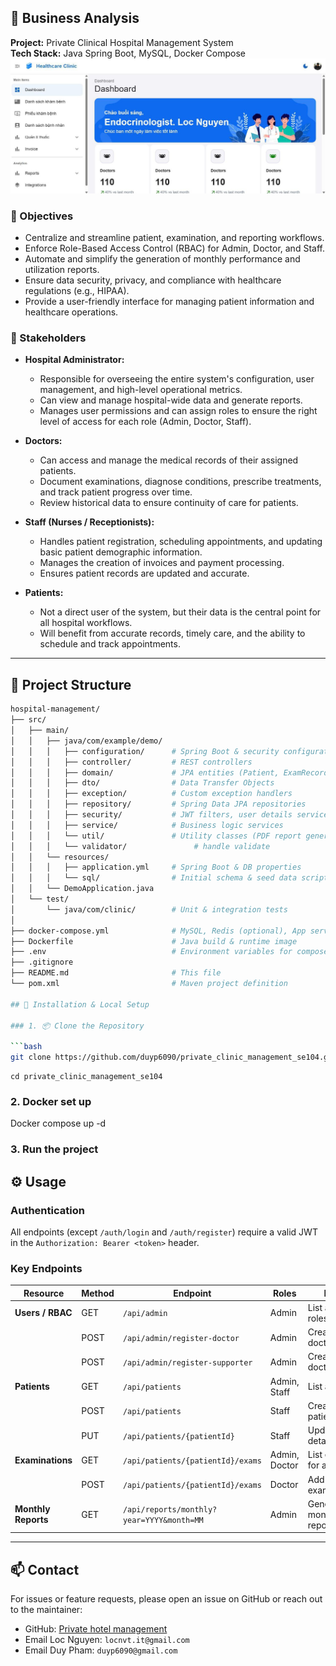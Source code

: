 ## 📝 Business Analysis

**Project:** Private Clinical Hospital Management System  
**Tech Stack:** Java Spring Boot, MySQL, Docker Compose  
![Private Clinic Management](media/clinic.jpeg)

### 🎯 Objectives
- Centralize and streamline patient, examination, and reporting workflows.
- Enforce Role-Based Access Control (RBAC) for Admin, Doctor, and Staff.
- Automate and simplify the generation of monthly performance and utilization reports.
- Ensure data security, privacy, and compliance with healthcare regulations (e.g., HIPAA).
- Provide a user-friendly interface for managing patient information and healthcare operations.

### 👥 Stakeholders
- **Hospital Administrator:**  
  - Responsible for overseeing the entire system's configuration, user management, and high-level operational metrics.
  - Can view and manage hospital-wide data and generate reports.
  - Manages user permissions and can assign roles to ensure the right level of access for each role (Admin, Doctor, Staff).

- **Doctors:**  
  - Can access and manage the medical records of their assigned patients.
  - Document examinations, diagnose conditions, prescribe treatments, and track patient progress over time.
  - Review historical data to ensure continuity of care for patients.

- **Staff (Nurses / Receptionists):**  
  - Handles patient registration, scheduling appointments, and updating basic patient demographic information.
  - Manages the creation of invoices and payment processing.
  - Ensures patient records are updated and accurate.

- **Patients:**  
  - Not a direct user of the system, but their data is the central point for all hospital workflows.
  - Will benefit from accurate records, timely care, and the ability to schedule and track appointments.

---


## 📁 Project Structure

```bash
hospital-management/
├── src/
│   ├── main/
│   │   ├── java/com/example/demo/
│   │   │   ├── configuration/      # Spring Boot & security configurations
│   │   │   ├── controller/         # REST controllers
│   │   │   ├── domain/             # JPA entities (Patient, ExamRecord, User, Role)
│   │   │   ├── dto/                # Data Transfer Objects
│   │   │   ├── exception/          # Custom exception handlers
│   │   │   ├── repository/         # Spring Data JPA repositories
│   │   │   ├── security/           # JWT filters, user details service
│   │   │   ├── service/            # Business logic services
│   │   │   └── util/               # Utility classes (PDF report generator, mappers)
│   │   │   └── validator/               # handle validate
│   │   └── resources/
│   │   │   ├── application.yml     # Spring Boot & DB properties
│   │   │   └── sql/                # Initial schema & seed data scripts
│   │   └── DemoApplication.java
│   └── test/
│       └── java/com/clinic/        # Unit & integration tests
│
├── docker-compose.yml              # MySQL, Redis (optional), App service definitions
├── Dockerfile                      # Java build & runtime image
├── .env                            # Environment variables for compose
├── .gitignore
├── README.md                       # This file
└── pom.xml                         # Maven project definition

## 🚀 Installation & Local Setup

### 1. 📦 Clone the Repository

```bash
git clone https://github.com/duyp6090/private_clinic_management_se104.git

```

```
cd private_clinic_management_se104

```
### 2. Docker set up
Docker compose up -d

### 3. Run the project
## ⚙️ Usage

### Authentication

All endpoints (except `/auth/login` and `/auth/register`) require a valid JWT in the `Authorization: Bearer <token>` header.

### Key Endpoints

| Resource                  | Method | Endpoint                                              | Roles          | Description                                 |
|---------------------------|--------|-------------------------------------------------------|----------------|---------------------------------------------|
| **Users / RBAC**          | GET    | `/api/admin`                                          | Admin          | List all users & roles                     |
|                           | POST   | `/api/admin/register-doctor`                          | Admin          | Create a new doctor                         |
|                           | POST   | `/api/admin/register-supporter`                       | Admin          | Create a new doctor                         |
| **Patients**              | GET    | `/api/patients`                                       | Admin, Staff   | List all patients                           |
|                           | POST   | `/api/patients`                                       | Staff          | Create a new patient record                 |
|                           | PUT    | `/api/patients/{patientId}`                           | Staff          | Update patient details                      |
| **Examinations**          | GET    | `/api/patients/{patientId}/exams`                     | Admin, Doctor  | List exam records for a patient             |
|                           | POST   | `/api/patients/{patientId}/exams`                     | Doctor         | Add a new examination record                |
| **Monthly Reports**       | GET    | `/api/reports/monthly?year=YYYY&month=MM`             | Admin          | Generate/download monthly summary report    |

---
## 📫 Contact

For issues or feature requests, please open an issue on GitHub or reach out to the maintainer:

- GitHub: [Private hotel management](https://github.com/duyp6090/private_clinic_management_se104)  
- Email Loc Nguyen: `locnvt.it@gmail.com`
- Email Duy Pham: `duyp6090@gmail.com`

